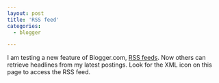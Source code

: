 ```yaml
---
layout: post
title: 'RSS feed'
categories:
  - blogger

---
```


I am testing a new feature of Blogger.com, <a href="http://www.webreference.com/authoring/languages/xml/rss/intro/">RSS feeds</a>.  Now others can retrieve headlines from my latest postings.  Look for the XML icon on this page to access the RSS feed.
